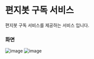 # 편지봇 구독 서비스
편지봇 구독 서비스를 제공하는 서비스 입니다.

### 화면
![image](https://user-images.githubusercontent.com/32125218/85199281-4d4acc00-b329-11ea-8c3b-1c9dbf9ca511.png)
![image](https://user-images.githubusercontent.com/32125218/85199297-66537d00-b329-11ea-8e8c-a8634a6727ec.png)
